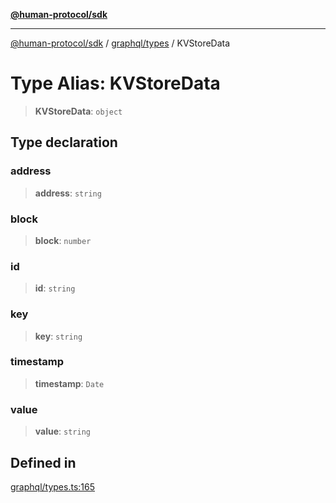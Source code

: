 [**@human-protocol/sdk**](../../../README.md)

***

[@human-protocol/sdk](../../../modules.md) / [graphql/types](../README.md) / KVStoreData

# Type Alias: KVStoreData

> **KVStoreData**: `object`

## Type declaration

### address

> **address**: `string`

### block

> **block**: `number`

### id

> **id**: `string`

### key

> **key**: `string`

### timestamp

> **timestamp**: `Date`

### value

> **value**: `string`

## Defined in

[graphql/types.ts:165](https://github.com/humanprotocol/human-protocol/blob/3ddf95c166a160d89d0a36078325a2fc8283f02c/packages/sdk/typescript/human-protocol-sdk/src/graphql/types.ts#L165)
